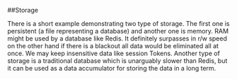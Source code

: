 ##Storage

There is a short example demonstrating two type of storage. The first one is 
persistent (a file representing a database) and another one is memory. RAM 
might be used by a database like Redis. It definitely surpasses in r/w speed on 
the other hand if there is a blackout all data would be eliminated all at once.
We may keep insensitive data like session Tokens. Another type of storage is 
a traditional database which is unarguably slower than Redis, but it can be 
used as a data accumulator for storing the data in a long term.